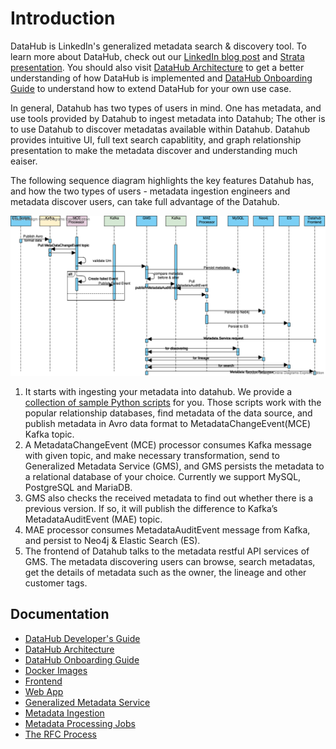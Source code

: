 # Introduction

DataHub is LinkedIn's generalized metadata search & discovery tool. To learn more about DataHub, check out our 
[LinkedIn blog post](https://engineering.linkedin.com/blog/2019/data-hub) and [Strata presentation](https://speakerdeck.com/shirshanka/the-evolution-of-metadata-linkedins-journey-strata-nyc-2019). You should also visit [DataHub Architecture](architecture/architecture.md) to get a better understanding of how DataHub is implemented and [DataHub Onboarding Guide](how/entity-onboarding.md) to understand how to extend DataHub for your own use case.

In general, Datahub has two types of users in mind. One has metadata, and use tools provided by Datahub to ingest metadata into Datahub;  The other is to use Datahub to discover metadatas available within Datahub. Datahub provides intuitive UI, full text search capablitity, and graph relationship presentation to make the metadata discover and understanding much eaiser. 

The following sequence diagram highlights the key features Datahub has, and how the two types of users - metadata ingestion engineers and metadata discover users, can take full advantage of the Datahub.

![datahub-sequence-diagram](imgs/datahub-sequence-diagram.png)
1. It starts with ingesting your metadata into datahub. We provide a [collection of sample Python scripts](https://github.com/linkedin/datahub/tree/master/metadata-ingestion) for you. Those scripts work with the popular relationship databases, find metadata of the data source, and publish metadata in Avro data format to MetadataChangeEvent(MCE) Kafka topic.
2. A MetadataChangeEvent (MCE) processor consumes Kafka message with given topic, and make necessary transformation, send to Generalized Metadata Service (GMS), and GMS persists the metadata to a relational database of your choice. Currently we support MySQL, PostgreSQL and MariaDB.
3. GMS also checks the received metadata to find out whether there is a previous version. If so, it will publish the difference to Kafka’s MetadataAuditEvent (MAE) topic.
4. MAE processor consumes MetadataAuditEvent message from Kafka, and persist to Neo4j & Elastic Search (ES).
5. The frontend of Datahub talks to the metadata restful API services of GMS. The metadata discovering users can browse, search metadatas, get the details of metadata such as the owner, the lineage and other customer tags. 


## Documentation
* [DataHub Developer's Guide](developers.md)
* [DataHub Architecture](architecture/architecture.md)
* [DataHub Onboarding Guide](how/entity-onboarding.md)
* [Docker Images](../docker)
* [Frontend](../datahub-frontend)
* [Web App](../datahub-web)
* [Generalized Metadata Service](../gms)
* [Metadata Ingestion](../metadata-ingestion)
* [Metadata Processing Jobs](../metadata-jobs)
* [The RFC Process](rfc.md)
